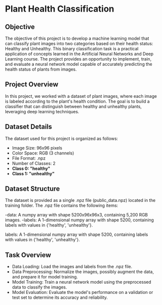 # Plant Health Classification
## Objective
The objective of this project is to develop a machine learning model that can classify plant images into two categories based on their health status: Healthy and Unhealthy. This binary classification task is a practical application of concepts learned in the Artificial Neural Networks and Deep Learning course. The project provides an opportunity to implement, train, and evaluate a neural network model capable of accurately predicting the health status of plants from images.
## Project Overview
In this project, we worked with a dataset of plant images, where each image is labeled according to the plant's health condition. The goal is to build a classifier that can distinguish between healthy and unhealthy plants, leveraging deep learning techniques.
## Dataset Details
The dataset used for this project is organized as follows:
- Image Size: 96x96 pixels
- Color Space: RGB (3 channels)
- File Format: .npz
- Number of Classes: 2
- **Class 0: "healthy"**
- **Class 1: "unhealthy"**
## Dataset Structure
The dataset is provided as a single .npz file (public_data.npz) located in the training folder. The .npz file contains the following items:

-data: A numpy array with shape 5200x96x96x3, containing 5,200 RGB images.
-labels: A 1-dimensional numpy array with shape 5200, containing labels with values in {'healthy', 'unhealthy'}.

labels: A 1-dimensional numpy array with shape 5200, containing labels with values in {'healthy', 'unhealthy'}.
## Task Overview
- Data Loading: Load the images and labels from the .npz file.
- Data Preprocessing: Normalize the images, possibly augment the data, and prepare it for model training.
- Model Training: Train a neural network model using the preprocessed data to classify the images.
- Model Evaluation: Evaluate the model's performance on a validation or test set to determine its accuracy and reliability.
